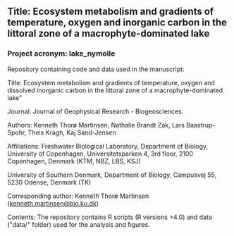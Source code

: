 ## Title: Ecosystem metabolism and gradients of temperature, oxygen and inorganic carbon in the littoral zone of a macrophyte-dominated lake

### Project acronym: lake_nymolle

Repository containing code and data used in the manuscript:

Title: Ecosystem metabolism and gradients of temperature, oxygen and dissolved inorganic carbon in the littoral zone of a macrophyte-dominated lake" 

Journal: Journal of Geophysical Research - Biogeosciences.

Authors: Kenneth Thorø Martinsen, Nathalie Brandt Zak, Lars Baastrup-Spohr, Theis Kragh, Kaj Sand-Jensen

Affiliations: 
Freshwater Biological Laboratory, Department of Biology, University of Copenhagen, Universitetsparken 4, 3rd floor, 2100 Copenhagen, Denmark (KTM, NBZ, LBS, KSJ)

University of Southern Denmark, Department of Biology, Campusvej 55, 5230 Odense, Denmark (TK)

Corresponding author: Kenneth Thorø Martinsen (kenneth.martinsen@bio.ku.dk) 

Contents: The repository contains R scripts (R versions >4.0) and data ("data/" folder) used for the analysis and figures.
